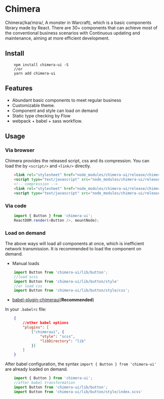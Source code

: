# Chimera
Chimera(/kaɪˈmɪrə/, A monster in Warcraft), which is a basic components library made by React. There are 30+ components that can achieve most of the conventional business scenarios with Continuous updating and maintenance, aiming at more efficient development.

## Install
```shell
    npm install chimera-ui -S
    //or
    yarn add chimera-ui
```

## Features

* Abundant basic components to meet regular business
* Customizable theme.
* Component and style can load on demand
* Static type checking by Flow
* webpack + babel + sass workflow.

## Usage

### Via browser 

Chimera provides the released script, css and its compression. You can load the by ```<script/>``` and ```<link/>``` directly.

```html
    <link rel="stylesheet" href="node_modules/chimera-ui/release/chimera-ui.css" />
    <script type="text/javascript" src="node_modules/chimera-ui/release/chimera-ui.js"></script>
    <!-- compression -->
    <link rel="stylesheet" href="node_modules/chimera-ui/release/chimera-ui.min.css" />
    <script type="text/javascript" src="node_modules/chimera-ui/release/chimera-ui.min.js"></script>
```

### Via code

```javascript
    import { Button } from 'chimera-ui';
    ReactDOM.render(<Button />, mountNode);
```

### Load on demand

The above ways will load all components at once, which is inefficient network transmission. It is recommended to load the component on demand.

* Manual loads

```javascript
    import Button from 'chimera-ui/lib/button';
    //load scss
    import Button from 'chimera-ui/lib/button/style'
    //or load css
    import Button from 'chimera-ui/lib/button/style/css';
```

* [babel-plugin-chimeraui]()(**Recommended**)

In your ```.babelrc``` file:
```json
    {
        //other babel options
        "plugins": [
            ["chimeraui", { 
                "style": "scss",
                "libDirectory": "lib"
            }]
        ]
    }
```

After babel configuration, the syntax ```import { Button } from 'chimera-ui'``` are already loaded on demand.

```javascript
    import { Button } from 'chimera-ui';
    //after babel transformation
    import Button from 'chimera-ui/lib/button';
    import Button from 'chimera-ui/lib/button/style/index.scss'
```
